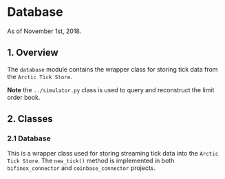 # Database
As of November 1st, 2018.

## 1. Overview
The `database` module contains the wrapper class for storing tick data from the `Arctic Tick Store`.

**Note** the `../simulator.py` class is used to query and reconstruct the limit order book.

## 2. Classes

### 2.1 Database
This is a wrapper class used for storing streaming tick data into the `Arctic Tick Store`. 
The `new_tick()` method is implemented in both `bifinex_connector` and 
`coinbase_connector` projects.

